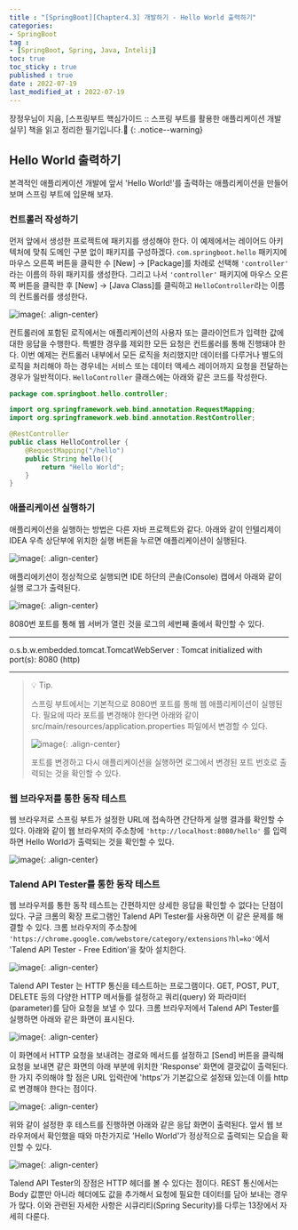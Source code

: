 ```yaml
---
title : "[SpringBoot][Chapter4.3] 개발하기 - Hello World 출력하기"
categories:
- SpringBoot
tag :
- [SpringBoot, Spring, Java, Intelij]
toc: true
toc_sticky : true
published : true
date : 2022-07-19
last_modified_at : 2022-07-19
---
```






장정우님이 지음, [스프링부트 핵심가이드 :: 스프링 부트를 활용한 애플리케이션 개발 실무] 책을 읽고 정리한 필기입니다.📢
{: .notice--warning}



## Hello World 출력하기

본격적인 애플리케이션 개발에 앞서 'Hello World!'를 출력하는 애플리케이션을 만들어 보며 스프링 부트에 입문해 보자.



### 컨트롤러 작성하기

먼저 앞에서 생성한 프로젝트에 패키지를 생성해야 한다. 이 예제에서는 레이어드 아키텍처에 맞춰 도메인 구분 없이 패키지를 구성하겠다. `com.springboot.hello` 패키지에 마우스 오른쪽 버튼을 클릭한 수 [New] → [Package]를 차례로 선택해 `'controller'` 라는 이름의 하위 패키지를 생성한다. 그리고 나서 `'controller'` 패키지에 마우스 오른쪽 버튼을 클릭한 후 [New] → [Java Class]를 클릭하고  `HelloController`라는 이름의 컨트롤러를 생성한다.

![image](https://user-images.githubusercontent.com/13410737/179554847-098dd70e-7a2d-4777-a186-e49552f01248.png){: .align-center}

컨트롤러에 포함된 로직에서는 애플리케이션의 사용자 또는 클라이언트가 입력한 값에 대한 응답을 수행한다. 특별한 경우를 제외한 모든 요청은 컨트롤러를 통해 진행돼야 한다. 이번 예제는 컨트롤러 내부에서 모든 로직을 처리했지만 데이터를 다루거나 별도의 로직을 처리해야 하는 경우네는 서비스 또는 데이터 액세스 레이어까지 요청을 전달하는 경우가 일반적이다. `HelloController` 클래스에는 아래와 같은 코드를 작성한다.

```java
package com.springboot.hello.controller;

import org.springframework.web.bind.annotation.RequestMapping;
import org.springframework.web.bind.annotation.RestController;

@RestController
public class HelloController {
    @RequestMapping("/hello")
    public String hello(){
        return "Hello World";
    }
}
```



### 애플리케이션 실행하기

애플리케이션을 실행하는 방법은 다른 자바 프로젝트와 같다. 아래와 같이 인텔리제이 IDEA 우측 상단부에 위치한 실행 버튼을 누르면 애플리케이션이 실행된다.

![image](https://user-images.githubusercontent.com/13410737/179557981-ba50361b-9141-4a77-923a-0c7935f4e652.png){: .align-center}

애플리에키션이 정상적으로 실행되면 IDE 하단의 콘솔(Console) 캡에서 아래와 같이 실행 로그가 출력된다.

![image](https://user-images.githubusercontent.com/13410737/179558256-6956d594-125d-45bc-ae3f-a29921ee7b69.png){: .align-center}

8080번 포트를 통해 웹 서버가 열린 것을 로그의 세번째 줄에서 확인할 수 있다.

------

o.s.b.w.embedded.tomcat.TomcatWebServer  : Tomcat initialized with port(s): 8080 (http)

------

> 💡 Tip.
>
> 스프링 부트에서는 기본적으로 8080번 포트를 통해 웹 애플리케이션이 실행된다. 필요에 따라 포트를 변경해야 한다면 아래와 같이 src/main/resources/application.properties 파일에서 변경할 수 있다.
>
> ![image](https://user-images.githubusercontent.com/13410737/179559007-31f2495d-3049-4deb-80f1-2278f3844dea.png){: .align-center}
>
> 포트를 변경하고 다시 애플리케이션을 실행하면 로그에서 변경된 포트 번호로 출력되는 것을 확인할 수 있다.



### 웹 브라우저를 통한 동작 테스트

웹 브라우저로 스프링 부트가 설정한 URL에 접속하면 간단하게 실행 결과를 확인할 수 있다. 아래와 같이 웹 브라우저의 주소창에 `'http://localhost:8080/hello'` 를 입력하면 Hello World가 출력되는 것을 확인할 수 있다.

![image](https://user-images.githubusercontent.com/13410737/179559637-f37e42ba-f377-4f47-a866-ddefef0be9cb.png){: .align-center}



### Talend API Tester를 통한 동작 테스트

웹 브라우저를 통한 동작 테스트는 간편하지만 상세한 응답을 확인할 수 없다는 단점이 있다. 구글 크롬의 확장 프로그램인 Talend API Tester를 사용하면 이 같은 문제를 해결할 수 있다. 크롬 브라우저의 주소창에 `'https://chrome.google.com/webstore/category/extensions?hl=ko'`에서  'Talend API Tester - Free Edition'을 찾아  설치한다.

![image](https://user-images.githubusercontent.com/13410737/179560505-808fab4b-6424-4e47-b86f-3987fcf1b767.png){: .align-center}

Talend API Tester 는 HTTP 통신을 테스트하는 프로그램이다. GET, POST, PUT, DELETE 등의 다양한 HTTP 메서들를 설정하고 쿼리(query) 와 파라미터(parameter)를 담아 요청을 보낼 수 있다. 크롬 브라우저에서 Talend API Tester를 실행하면 아래와 같은 화면이 표시된다.

![image](https://user-images.githubusercontent.com/13410737/179560913-eb448aae-348c-4ebf-ba74-a8e6f5fd4a77.png){: .align-center}

이 화면에서 HTTP 요청을 보내려는 경로와 메서드를 설정하고 [Send] 버튼을 클릭해 요청을 보내면 같은 화면의 아래 부분에 위치한 'Response' 화면에 결괏값이 출력된다. 한 가지 주의해야 할 점은 URL 입력란에 'https'가 기본값으로 설정돼 있는데 이를 http로 변경해야 한다는 점이다.

![image](https://user-images.githubusercontent.com/13410737/179561267-6f88fc7f-dea7-40ca-93ed-88c752c38421.png){: .align-center}

위와 같이 설정한 후 테스트를 진행하면 아래와 같은 응답 화면이 출력된다. 앞서 웹 브라우저에서 확인했을 때와 마찬가지로 'Hello World'가 정상적으로 출력되는 모습을 확인할 수 있다.

![image](https://user-images.githubusercontent.com/13410737/179562559-0720131c-4eca-4270-aa79-106dd9b42225.png){: .align-center}

Talend API Tester의 장점은 HTTP 헤더를 볼 수 있다는 점이다. REST 통신에서는 Body 값뿐만 아니라 헤더에도 값을 추가해서 요청에 필요한 데이터를 담아 보내는 경우가 많다. 이와 관련된 자세한 사항은 시큐리티(Spring Security)를 다루는 13장에서 자세히 다룬다.
